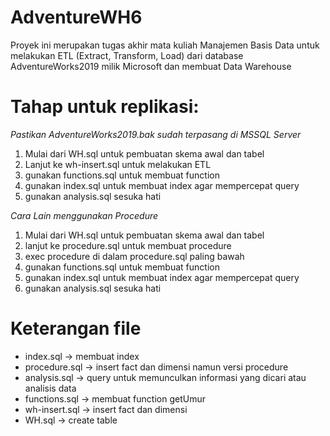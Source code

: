 # AdventureWH6
Proyek ini merupakan tugas akhir mata kuliah Manajemen Basis Data untuk melakukan ETL (Extract, Transform, Load) dari database AdventureWorks2019 milik Microsoft dan membuat Data Warehouse
# Tahap untuk replikasi:
*Pastikan AdventureWorks2019.bak sudah terpasang di MSSQL Server*

1. Mulai dari WH.sql untuk pembuatan skema awal dan tabel
2. Lanjut ke wh-insert.sql untuk melakukan ETL
3. gunakan functions.sql untuk membuat function
4. gunakan index.sql untuk membuat index agar mempercepat query
5. gunakan analysis.sql sesuka hati

*Cara Lain menggunakan Procedure*

1. Mulai dari WH.sql untuk pembuatan skema awal dan tabel
2. lanjut ke procedure.sql untuk membuat procedure
3. exec procedure di dalam procedure.sql paling bawah
4. gunakan functions.sql untuk membuat function
5. gunakan index.sql untuk membuat index agar mempercepat query
6. gunakan analysis.sql sesuka hati

# Keterangan file
- index.sql -> membuat index
- procedure.sql -> insert fact dan dimensi namun versi procedure
- analysis.sql -> query untuk memunculkan informasi yang dicari atau analisis data
- functions.sql -> membuat function getUmur
- wh-insert.sql -> insert fact dan dimensi
- WH.sql -> create table
